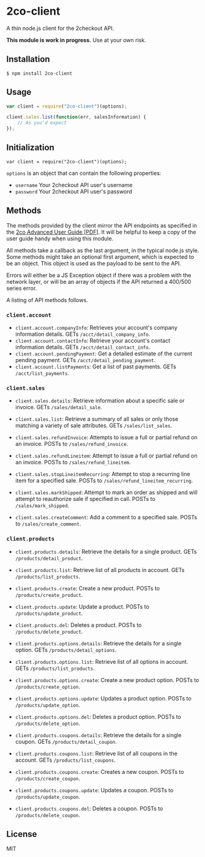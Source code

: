 2co-client
===

A thin node.js client for the 2checkout API.

**This module is work in progress.** Use at your own risk.

## Installation

```
$ npm install 2co-client
```

## Usage

```javascript
var client = require("2co-client")(options);

client.sales.list(function(err, salesInformation) {
	// As you'd expect	
});
```

## Initialization

```
var client = require("2co-client")(options);
```

`options` is an object that can contain the following properties:
* `username` Your 2checkout API user's username
* `password` Your 2checkout API user's password

## Methods

The methods provided by the client mirror the API endpoints as specified in the [2co Advanced User Guide [PDF]](https://www.2checkout.com/documentation/Advanced_User_Guide.pdf). It will be helpful to keep a copy of the user guide handy when using this module.

All methods take a callback as the last argument, in the typical node.js style. Some methods might take an optional first argument, which is expected to be an object. This object is used as the payload to be sent to the API.

Errors will either be a JS Exception object if there was a problem with the network layer, or will be an array of objects if the API returned a 400/500 series error.

A listing of API methods follows.

### `client.account`

* `client.account.companyInfo`: Retrieves your account's company information details. GETs `/acct/detail_company_info`.
* `client.account.contactInfo`: Retrieve your account's contact information details. GETs `/acct/detail_contact_info`.
* `client.account.pendingPayment`: Get a detailed estimate of the current pending payment. GETs `/acct/detail_pending_payment`.
* `client.account.listPayments`: Get a list of past payments. GETs `/acct/list_payments`.

### `client.sales`

* `client.sales.details`: Retrieve information about a specific sale or invoice. GETs `/sales/detail_sale`.

* `client.sales.list`: Retrieve a summary of all sales or only those matching a variety of sale attributes. GETs `/sales/list_sales`.

* `client.sales.refundInvoice`: Attempts to issue a full or partial refund on an invoice. POSTs to `/sales/refund_invoice`.

* `client.sales.refundLineitem`: Attempt to issue a full or partial refund on an invoice. POSTs to `/sales/refund_lineitem`.

* `client.sales.stopLineitemRecurring`: Attempt to stop a recurring line item for a specified sale. POSTs to `/sales/refund_lineitem_recurring`.

* `client.sales.markShipped`: Attempt to mark an order as shipped and will attempt to reauthorize sale if specified in call. POSTs to `/sales/mark_shipped`.

* `client.sales.createComment`: Add a comment to a specified sale. POSTs to `/sales/create_comment`.

### `client.products`

* `client.products.details`: Retrieve the details for a single product. GETs `/products/detail_product`.

* `client.products.list`: Retrieve list of all products in account. GETs `/products/list_products`.

* `client.products.create`: Create a new product. POSTs to `/products/create_product`.

* `client.products.update`: Update a product. POSTs to `/products/update_product`.

* `client.products.del`: Deletes a product. POSTs to `/products/delete_product`.

* `client.products.options.details`: Retrieve the details for a single option. GETs `/products/detail_options`.

* `client.products.options.list`: Retrieve list of all options in account. GETs `/products/list_products`.

* `client.products.options.create`: Create a new product option. POSTs to `/products/create_option`.

* `client.products.options.update`: Updates a product option. POSTs to `/products/update_option`.

* `client.products.options.del`: Deletes a product option. POSTs to `/products/delete_option`.

* `client.products.coupons.details`: Retrieve the details for a single coupon. GETs `/products/detail_coupon`.

* `client.products.coupons.list`: Retrieve list of all coupons in the account. GETs `/products/list_coupons`.

* `client.products.coupons.create`: Creates a new coupon. POSTs to `/products/create_coupon`.

* `client.products.coupons.update`: Updates a coupon. POSTs to `/products/update_coupon`.

* `client.products.coupons.del`: Deletes a coupon. POSTs to `/products/delete_coupon`.


## License

MIT